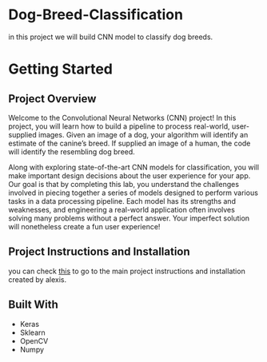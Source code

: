 # Dog-Breed-Classification

in this project we will build CNN model to classify dog breeds.

# Getting Started

## Project Overview

Welcome to the Convolutional Neural Networks (CNN) project! In this project, you will learn how to build a pipeline to process real-world, user-supplied images. Given an image of a dog, your algorithm will identify an estimate of the canine’s breed. If supplied an image of a human, the code will identify the resembling dog breed.

Along with exploring state-of-the-art CNN models for classification, you will make important design decisions about the user experience for your app. Our goal is that by completing this lab, you understand the challenges involved in piecing together a series of models designed to perform various tasks in a data processing pipeline. Each model has its strengths and weaknesses, and engineering a real-world application often involves solving many problems without a perfect answer. Your imperfect solution will nonetheless create a fun user experience!


## Project Instructions and Installation

you can check [this](https://github.com/udacity/dog-project) to go to the main project instructions and installation created by alexis. 

## Built With

* Keras
* Sklearn
* OpenCV
* Numpy
